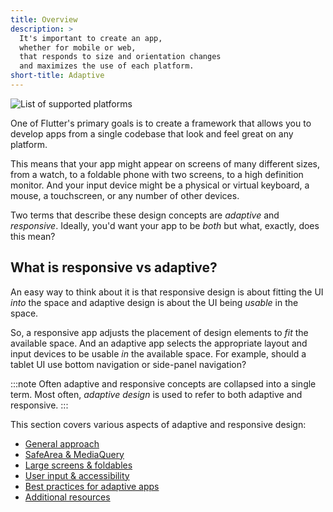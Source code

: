 ```yaml
---
title: Overview
description: >
  It's important to create an app,
  whether for mobile or web,
  that responds to size and orientation changes
  and maximizes the use of each platform.
short-title: Adaptive
---
```


![List of supported platforms](/assets/images/docs/ui/adaptive-responsive/platforms.png)

One of Flutter's primary goals is to create a framework
that allows you to develop apps from a single codebase
that look and feel great on any platform.

This means that your app might appear on screens of
many different sizes, from a watch, to a foldable
phone with two screens, to a high definition monitor.
And your input device might be a physical or
virtual keyboard, a mouse, a touchscreen, or
any number of other devices.

Two terms that describe these design concepts
are _adaptive_ and _responsive_. Ideally,
you'd want your app to be _both_ but what,
exactly, does this mean?

## What is responsive vs adaptive?

An easy way to think about it is that responsive design
is about fitting the UI _into_ the space and
adaptive design is about the UI being _usable_ in
the space.

So, a responsive app adjusts the placement of design
elements to _fit_ the available space. And an
adaptive app selects the appropriate layout and
input devices to be usable _in_ the available space.
For example, should a tablet UI use bottom navigation or
side-panel navigation?

:::note
Often adaptive and responsive concepts are
collapsed into a single term. Most often,
_adaptive design_ is used to refer to both
adaptive and responsive.
:::

This section covers various aspects of adaptive and
responsive design:

* [General approach][]
* [SafeArea & MediaQuery][]
* [Large screens & foldables][]
* [User input & accessibility][]
* [Best practices for adaptive apps][]
* [Additional resources][]

[Additional resources]: /ui/adaptive-responsive/more-info
[Best practices for adaptive apps]: /ui/adaptive-responsive/best-practices
[General approach]: /ui/adaptive-responsive/general
[Large screens & foldables]: /ui/adaptive-responsive/large-screens
[SafeArea & MediaQuery]: /ui/adaptive-responsive/safearea-mediaquery
[User input & accessibility]: /ui/adaptive-responsive/input


